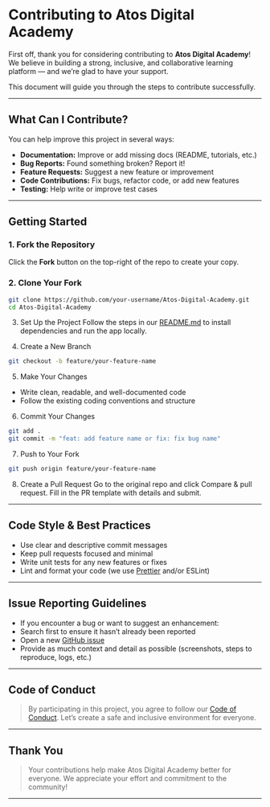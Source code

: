 # Contributing to Atos Digital Academy

First off, thank you for considering contributing to **Atos Digital Academy**! We believe in building a strong, inclusive, and collaborative learning platform — and we’re glad to have your support.

This document will guide you through the steps to contribute successfully.

---

## What Can I Contribute?

You can help improve this project in several ways:
- **Documentation:** Improve or add missing docs (README, tutorials, etc.)
- **Bug Reports:** Found something broken? Report it!
- **Feature Requests:** Suggest a new feature or improvement
- **Code Contributions:** Fix bugs, refactor code, or add new features
- **Testing:** Help write or improve test cases

---

## Getting Started

### 1. **Fork the Repository**
Click the **Fork** button on the top-right of the repo to create your copy.

### 2. **Clone Your Fork**
```bash
git clone https://github.com/your-username/Atos-Digital-Academy.git
cd Atos-Digital-Academy
```
3. Set Up the Project
Follow the steps in our [README.md](README.md) to install dependencies and run the app locally.

4. Create a New Branch
```bash
git checkout -b feature/your-feature-name
```
5. Make Your Changes
* Write clean, readable, and well-documented code
* Follow the existing coding conventions and structure

6. Commit Your Changes
```bash
git add .
git commit -m "feat: add feature name or fix: fix bug name"
```
7. Push to Your Fork
```bash
git push origin feature/your-feature-name
```
8. Create a Pull Request
Go to the original repo and click Compare & pull request. Fill in the PR template with details and submit.
---

## Code Style & Best Practices
* Use clear and descriptive commit messages
* Keep pull requests focused and minimal
* Write unit tests for any new features or fixes
* Lint and format your code (we use [Prettier](https://prettier.io/) and/or ESLint)
---
## Issue Reporting Guidelines
* If you encounter a bug or want to suggest an enhancement:
* Search first to ensure it hasn’t already been reported
* Open a new [GitHub issue](https://github.com/Cypher1305/Atos-Digital-Academy/issues)
* Provide as much context and detail as possible (screenshots, steps to reproduce, logs, etc.)
---
## Code of Conduct
>By participating in this project, you agree to follow our [Code of Conduct](CODE_OF_CONDUCT.md). Let’s create a safe and inclusive environment for everyone.
---
## Thank You
>Your contributions help make Atos Digital Academy better for everyone.
We appreciate your effort and commitment to the community! 
---